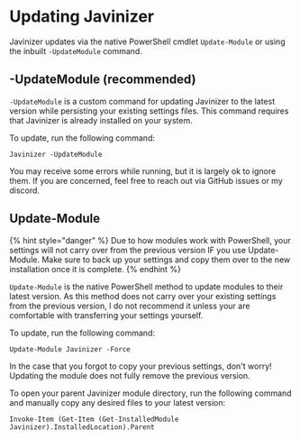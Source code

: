 # Updating Javinizer

Javinizer updates via the native PowerShell cmdlet `Update-Module` or using the inbuilt `-UpdateModule` command.&#x20;

## -UpdateModule (recommended)

`-UpdateModule` is a custom command for updating Javinizer to the latest version while persisting your existing settings files. This command requires that Javinizer is already installed on your system.

To update, run the following command:

```
Javinizer -UpdateModule
```

You may receive some errors while running, but it is largely ok to ignore them. If you are concerned, feel free to reach out via GitHub issues or my discord.

## Update-Module

{% hint style="danger" %}
Due to how modules work with PowerShell, your settings will not carry over from the previous version IF you use Update-Module. Make sure to back up your settings and copy them over to the new installation once it is complete.
{% endhint %}

`Update-Module` is the native PowerShell method to update modules to their latest version. As this method does not carry over your existing settings from the previous version, I do not recommend it unless your are comfortable with transferring your settings yourself.

To update, run the following command:

```
Update-Module Javinizer -Force
```

In the case that you forgot to copy your previous settings, don't worry! Updating the module does not fully remove the previous version.

To open your parent Javinizer module directory, run the following command and manually copy any desired files to your latest version:

```
Invoke-Item (Get-Item (Get-InstalledModule Javinizer).InstalledLocation).Parent
```
